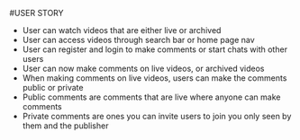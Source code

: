 #USER STORY 


- User can watch videos that are either live or archived
- User can access videos through search bar or home page nav 
- User can register and login to make comments or start chats with other users
- User can now make comments on live videos, or archived videos 
- When making comments on live videos, users can make the comments public or private
- Public comments are comments that are live where anyone can make comments
- Private comments are ones you can invite users to join you only seen by them and the publisher 
